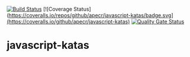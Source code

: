 [![Build Status](https://travis-ci.org/apecr/javascript-katas.svg)](https://travis-ci.org/apecr/javascript-katas)
[![Coverage Status](https://coveralls.io/repos/github/apecr/javascript-katas/badge.svg](https://coveralls.io/github/apecr/javascript-katas)
[![Quality Gate Status](https://sonarcloud.io/api/project_badges/measure?project=javascript-katas&metric=alert_status)](https://sonarcloud.io/dashboard?id=javascript-katas)

# javascript-katas
